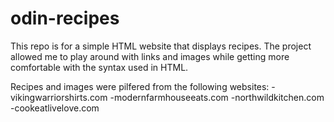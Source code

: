 # odin-recipes

This repo is for a simple HTML website that displays recipes.
The project allowed me to play around with links and images while getting more comfortable with the syntax used in HTML.

Recipes and images were pilfered from the following websites:
    -vikingwarriorshirts.com
    -modernfarmhouseeats.com
    -northwildkitchen.com
    -cookeatlivelove.com